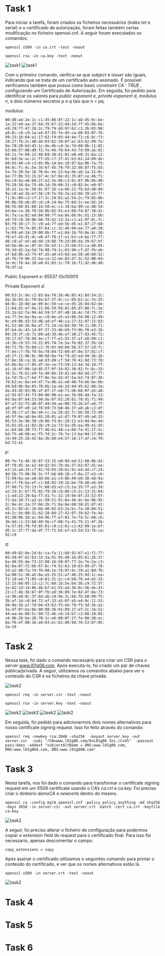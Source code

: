 # Task 1

Para iniciar a tarefa, foram criados os ficheiros necessários (index.txt e serial) e o certificado de autorização, foram feitas também certas modificação no ficheiro openssl.cnf.
A seguir foram executados os comandos:


    openssl x509 -in ca.crt -text -noout

    openssl rsa -in ca.key -text -noout


![task1](Images/LB11T1.png) 
![task1](Images/LB11T1-2.png) 

Com o primeiro comando, verifica-se que  *subject* e  *issuer* são iguais, indicando que se trata de um certificado auto-assinado. É possível verificamos também que possui como basic constraint *CA : TRUE* , configurando um Certificado de Autorização.
Em seguida, foi pedido para identificar os valores para *public exponent e*,  *private exponent d*,  *modulus n*, e dois números secretos *p* e *q* tais que n = pq.


modulus:

    00:d8:a4:2e:1c:c1:45:86:8f:22:1c:ab:d5:9c:be:
    1a:22:e9:aa:2f:6d:35:67:22:d4:2d:7f:45:6b:6e:
    e9:29:77:47:28:2c:f9:f9:dd:97:62:c1:2b:03:98:
    a9:8c:c8:c9:1a:e4:87:55:fe:d5:ca:d6:03:07:f6:
    99:23:16:64:a1:17:62:f4:05:44:4e:71:c6:8c:f3:
    28:27:fb:2c:48:dd:03:62:39:8f:ec:63:62:09:fe:
    0a:78:20:bd:d3:1c:de:db:cd:3e:7d:60:0b:11:02:
    b3:66:57:08:d9:f2:fe:46:f8:64:43:7d:09:a5:91:
    84:11:7e:69:12:48:b9:30:d1:01:e8:e0:31:6a:c2:
    0c:bd:3e:ac:2c:f7:d5:cf:37:41:b3:61:14:09:de:
    60:93:48:c4:c3:65:8b:14:be:18:97:ba:06:7a:75:
    84:6c:fc:4c:5e:3d:6f:45:70:f0:32:d8:07:f5:b5:
    5a:7e:28:5e:16:76:6c:4e:22:ba:de:ab:1a:21:0c:
    be:77:0b:53:15:b7:4c:b7:0e:d1:35:8f:ce:46:f1:
    da:c9:4a:e6:68:27:e2:3e:0b:c3:9c:87:9b:6b:d0:
    76:28:58:6a:75:49:1d:39:60:31:c0:02:bc:e9:97:
    16:a1:1a:4c:56:0c:07:26:ca:66:21:fb:bd:d8:09:
    9a:c8:ad:1b:e7:56:c9:fe:56:3a:e2:66:39:a3:f7:
    71:9c:09:c3:cf:17:3c:24:81:a2:54:2c:f9:85:8b:
    96:6b:50:eb:d5:c6:c8:14:6e:75:6d:1c:ee:b5:14:
    88:55:60:01:b0:14:50:ec:c1:34:ba:99:ce:48:54:
    6d:6e:ca:36:f8:56:8b:02:91:e3:09:fd:87:30:d1:
    9c:7a:ca:82:ed:84:98:7f:ea:8e:6b:6c:d1:15:bb:
    a9:fd:c0:10:0b:b6:f8:42:13:3a:c1:a1:0f:8c:fc:
    03:f9:30:c7:7c:c9:a4:7f:ed:5b:d5:e1:87:27:68:
    1c:62:f9:7e:85:97:64:cc:32:46:89:ee:77:a0:28:
    fe:69:a4:24:29:00:8b:f7:e1:84:1b:f6:0e:8c:10:
    f0:e7:45:d1:dc:a0:47:f8:1f:e1:b3:c4:be:f7:77:
    d6:c8:a7:e5:a0:d4:19:88:79:2d:80:da:39:67:bf:
    4d:bb:db:ac:8f:dc:5b:43:1c:25:b0:53:ca:d0:05:
    f6:3d:d2:2a:5d:74:98:74:1c:03:98:cf:d7:fb:eb:
    af:bd:8b:a3:74:4f:a5:a8:e3:6d:aa:58:a8:b8:52:
    a5:f6:74:06:32:ba:ce:12:ee:83:d7:3c:52:00:6d:
    3e:dc:f6:4a:10:e0:41:83:1c:f8:1b:f1:d2:d6:d0:
    f6:df:a1



Public Exponent *e*: 65537 (0x10001)



Private Exponent *d*:

    00:b3:2c:de:c2:83:8a:f8:26:4b:85:41:0d:54:2c:
    da:3b:03:dc:f0:8a:b7:3f:4c:cc:05:b1:1c:7e:25:
    66:0c:18:8d:ae:89:bc:59:ce:ce:d5:2b:84:62:de:
    11:64:d1:ef:9a:21:66:59:56:82:05:d7:88:fc:3e:
    15:1b:b2:fa:99:4d:59:57:0f:40:16:4c:fd:75:37:
    ea:7f:5e:ba:9a:ac:c8:8e:a5:a3:06:54:90:12:49:
    9c:e9:0b:d3:53:d6:ad:ef:46:ca:27:31:97:15:83:
    91:52:d4:2b:0a:ef:71:24:cb:6d:49:70:11:d9:71:
    07:b4:dc:43:14:8f:37:33:4b:b9:f3:9b:f0:e3:26:
    09:19:3f:cb:71:09:ad:39:4b:af:38:27:d3:45:f2:
    39:17:b7:78:9d:4e:cf:7f:e1:55:3f:af:e8:89:c1:
    c6:3b:c9:53:74:22:05:74:7e:5a:fb:02:37:5b:1d:
    99:f1:7b:7b:8d:c2:76:03:0d:b0:56:57:57:2d:fc:
    77:4e:c7:fb:f8:9a:f8:84:f2:69:4f:8e:57:81:cf:
    a8:2f:11:96:8c:90:68:0a:fe:f9:d2:ed:49:3b:1b:
    57:8e:38:ca:1b:a4:d3:d9:cf:58:76:41:0d:73:78:
    b5:8b:9a:cf:85:df:3e:ce:f3:59:13:44:3d:18:7f:
    a1:16:4f:66:1d:85:57:9f:34:82:36:92:fc:6c:15:
    16:3c:76:61:e9:fe:48:6b:19:d1:e6:8d:dd:27:77:
    1a:fd:7b:c7:b4:ff:0e:5e:d2:47:5a:b3:74:8f:36:
    79:b2:ec:8a:e4:d7:7a:d6:a1:e0:48:f4:b6:be:bb:
    d4:bd:9b:9a:83:78:6b:1a:a6:2d:4d:45:62:88:3a:
    da:43:d5:03:96:af:0f:1f:e8:71:d6:68:0f:e5:a8:
    a2:91:67:43:f3:04:06:90:e1:ee:3b:68:d4:fa:13:
    6d:8a:07:64:53:b0:de:07:92:20:81:70:d1:f1:49:
    87:a7:53:f5:d0:0f:49:44:ae:08:74:26:bf:e8:7f:
    a8:df:8f:e9:14:f8:b9:73:b8:4b:37:a8:ab:c2:df:
    33:36:c7:af:be:d4:cc:2a:2b:d2:fc:bb:50:72:49:
    a6:5f:6e:a8:6e:65:20:01:a1:d7:f9:07:49:ad:15:
    05:53:3e:96:30:c0:86:fd:8c:28:21:e3:04:6e:4d:
    35:81:d1:a1:83:2b:c9:2a:73:5a:d5:ea:d9:e1:45:
    ec:64:b6:30:f3:f7:46:61:48:ca:66:fe:41:2f:5c:
    bd:f5:a0:60:ec:f5:7d:2c:76:7e:13:ba:04:17:0d:
    cb:49:25:26:42:8a:3b:b0:e4:57:16:17:af:c6:f0:
    bd:f2:41



 *p*:
 
    00:fe:fa:46:16:87:33:15:e0:9d:ed:51:68:8b:42:
    8f:f8:d5:3e:e2:44:d2:b5:7b:de:37:b2:07:d1:ee:
    e3:15:a4:33:c7:01:7d:93:20:b1:9c:e4:dd:cf:24:
    9d:56:73:98:56:3c:ff:b6:68:18:cf:0a:27:e3:c6:
    72:99:6a:ee:e8:dd:66:a1:c4:0b:49:e8:38:e8:9a:
    49:cf:f6:ba:ef:c1:68:92:19:1b:be:78:48:e6:b9:
    37:98:f1:55:13:7c:08:d3:e3:c5:2a:35:ff:a3:3d:
    a2:33:3c:bf:f5:02:f9:38:cb:86:c5:2c:13:31:64:
    c1:ed:22:29:ba:f7:d1:fc:32:19:94:6f:33:52:97:
    f2:da:3d:f1:a2:ec:50:51:91:0a:4b:dc:be:86:95:
    2c:9e:dc:2a:37:66:2b:71:8a:6e:60:58:d1:d7:42:
    d3:2c:92:dc:16:6b:d0:02:b3:2a:bc:7a:38:04:51:
    e4:2c:5e:80:31:b2:28:0d:27:42:07:39:b2:fe:4d:
    01:d8:0b:3d:ac:64:96:ff:e7:01:7e:fd:5c:68:cb:
    3b:dd:c1:23:b8:40:5b:cf:08:7a:41:75:21:4f:2b:
    7a:57:81:f6:fd:85:81:c0:c2:61:c1:42:89:1e:bf:
    d5:1c:37:f7:da:df:77:f2:b5:e7:e3:5d:53:7b:ca:
    92:c9
 



 *q*:
 
    00:d9:82:8e:2d:6c:ca:fa:11:60:92:b7:e1:f1:77:
    05:d9:07:62:b3:33:3a:91:95:d0:16:85:61:2b:37:
    6a:46:55:de:73:22:08:16:58:07:77:2e:7e:2a:c3:
    02:0a:67:f2:b6:67:8c:f4:52:b3:10:63:99:d7:78:
    2d:a2:48:fa:74:f6:88:1e:76:97:0c:39:a1:0d:7b:
    5a:00:51:30:a5:8a:a5:25:51:a7:46:25:9d:1c:ea:
    f2:18:a4:71:85:c6:61:31:2c:cd:b8:76:e4:e5:15:
    13:15:69:05:13:c2:7c:60:1b:5e:b4:5b:c9:72:57:
    2e:82:1d:14:86:4b:b7:e1:55:ad:36:0c:56:de:43:
    23:c7:4b:3b:67:9f:fb:a9:36:89:7e:02:4f:8a:73:
    ce:96:a0:0c:3f:6d:ab:c0:9e:3c:6b:fb:b8:99:f5:
    3b:af:1d:c0:b4:72:af:33:a5:0f:a5:e4:9c:11:53:
    d4:9b:16:a7:7d:04:d3:62:f5:eb:79:f5:3d:3b:a2:
    3a:df:07:6a:6b:00:98:36:91:89:1f:ef:2c:16:51:
    44:ea:4e:89:5c:50:72:4b:c6:14:b7:c3:68:18:85:
    c6:96:28:be:28:70:1c:e6:80:8f:2f:fe:80:30:ec:
    8a:f6:ef:88:1b:a9:03:ec:b1:d0:9d:76:53:bf:05:
    3a:19



# Task 2

Nessa task, foi dado o comando necessário para criar um CSR para o server www.l01g06.com. Após executa-lo, foi criado um par de chaves pública/privada. A seguir, utilizamos os comandos abaixo para ver o conteúdo do CSR e os ficheiros da chave privada.

![task2](Images/LB11T2-1.png) 

``
openssl req -in server.csr -text -noout
``

``
openssl rsa -in server.key -text -noout
``

![task2](Images/LB11T2-2.png)
![task2](Images/LB11T2-3.png)
![task2](Images/LB11T2-4.png)
![task2](Images/LB11T2-5.png)

Em seguida, foi pedido para adicionarmos dois nomes alternativos para nosso certificate signing request. Isso foi feito através do comando:

``
openssl req -newkey rsa:2048 -sha256 
-keyout server.key -out server.csr 
-subj "/CN=www.l01g06.com/O=L01g06 Inc./C=US" 
-passout pass:dees -addext "subjectAltName = DNS:www.l01g06.com, DNS:www.l01g06A.com, DNS:www.l01g06B.com"
``

# Task 3

Nesta tarefa, nos foi dado o comando para transformar o certificate signing request em um X509 certificate usando o CA’s *ca.crt* e *ca.key*.
Foi preciso criar o diretorio *demoCA* e *newcerts* dentro do mesmo.

``
openssl ca -config myCA_openssl.cnf -policy policy_anything -md sha256 -days 3650 -in server.csr -out server.crt -batch -cert ca.crt -keyfile ca.key
``

![task2](Images/L11T3-1.png)


A seguir, foi preciso alterar o ficheiro de configuração para podermos copiar o extension field do request para o certificado final. Para isso foi necessario, apenas descomentar o campo:

``
copy_extensions = copy 
``

Após assinar o certificado utilizamos o seguintes comando para printar o conteúdo do certificado, e ver que os nomes alternativos estão lá.

``
openssl x509 -in server.crt -text -noout
``

![task2](Images/L11T3-2.png)


# Task 4
# Task 5
# Task 6
